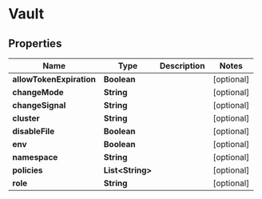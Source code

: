 

# Vault


## Properties

Name | Type | Description | Notes
------------ | ------------- | ------------- | -------------
**allowTokenExpiration** | **Boolean** |  |  [optional]
**changeMode** | **String** |  |  [optional]
**changeSignal** | **String** |  |  [optional]
**cluster** | **String** |  |  [optional]
**disableFile** | **Boolean** |  |  [optional]
**env** | **Boolean** |  |  [optional]
**namespace** | **String** |  |  [optional]
**policies** | **List&lt;String&gt;** |  |  [optional]
**role** | **String** |  |  [optional]



